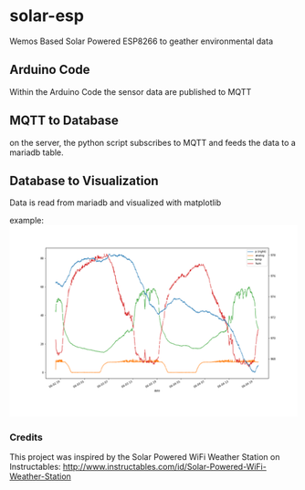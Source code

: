 # solar-esp

Wemos Based Solar Powered ESP8266 to geather environmental data

## Arduino Code

Within the Arduino Code the sensor data are published to MQTT

## MQTT to Database

on the server, the python script subscribes to MQTT and feeds the data to a mariadb table.

## Database to Visualization

Data is read from mariadb and visualized with matplotlib

example: <img src="screenshots/plot.png"/>

### Credits

This project was inspired by the Solar Powered WiFi Weather Station on Instructables:
http://www.instructables.com/id/Solar-Powered-WiFi-Weather-Station
